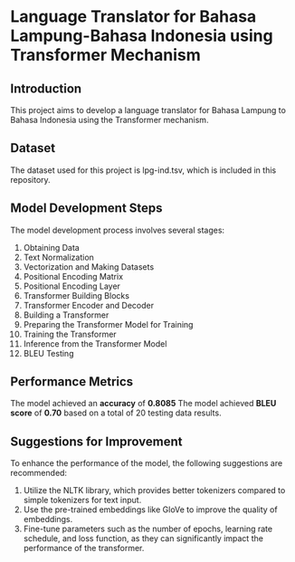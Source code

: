 # Language Translator for Bahasa Lampung-Bahasa Indonesia using Transformer Mechanism

## Introduction

This project aims to develop a language translator for Bahasa Lampung to Bahasa Indonesia using the Transformer mechanism.

## Dataset

The dataset used for this project is lpg-ind.tsv, which is included in this repository.

## Model Development Steps

The model development process involves several stages:

1. Obtaining Data
2. Text Normalization
3. Vectorization and Making Datasets
4. Positional Encoding Matrix
5. Positional Encoding Layer
6. Transformer Building Blocks
7. Transformer Encoder and Decoder
8. Building a Transformer
9. Preparing the Transformer Model for Training
10. Training the Transformer
11. Inference from the Transformer Model
12. BLEU Testing

## Performance Metrics
The model achieved an **accuracy** of **0.8085** 
The model achieved **BLEU score** of **0.70** based on a total of 20 testing data results.

## Suggestions for Improvement
To enhance the performance of the model, the following suggestions are recommended:

1. Utilize the NLTK library, which provides better tokenizers compared to simple tokenizers for text input.
2. Use the pre-trained embeddings like GloVe to improve the quality of embeddings.
3. Fine-tune parameters such as the number of epochs, learning rate schedule, and loss function, as they can significantly impact the performance of the transformer.
